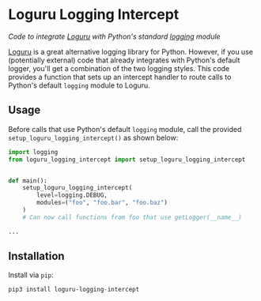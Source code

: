 # Loguru Logging Intercept

*Code to integrate [Loguru](https://github.com/Delgan/loguru) with Python's standard
[logging](https://docs.python.org/3/howto/logging.html) module*

[Loguru](https://github.com/Delgan/loguru) is a great alternative logging library for
Python. However, if you use (potentially external) code that already integrates with
Python's default logger, you'll get a combination of the two logging styles. This code
provides a function that sets up an intercept handler to route calls to Python's
default `logging` module to Loguru.

## Usage

Before calls that use Python's default `logging` module, call the provided
`setup_loguru_logging_intercept()` as shown below:

```python
import logging
from loguru_logging_intercept import setup_loguru_logging_intercept


def main():
    setup_loguru_logging_intercept(
        level=logging.DEBUG,
        modules=("foo", "foo.bar", "foo.baz")
    )
    # Can now call functions from foo that use getLogger(__name__)

...
```

## Installation

Install via `pip`:

```bash
pip3 install loguru-logging-intercept
```
